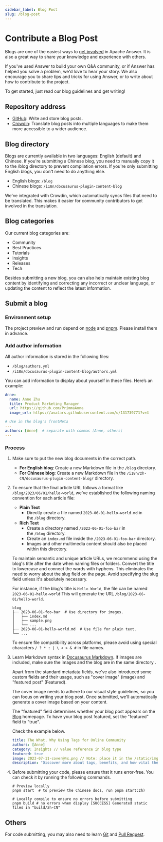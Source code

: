 ```yaml
---
sidebar_label: Blog Post
slug: /blog-post
---
```


# Contribute a Blog Post

Blogs are one of the easiest ways to [get involved](/community/contributing#get-involved) in Apache Answer. It is also a great way to share your knowledge and experience with others.

If you've used Answer to build your own Q&A community, or if Answer has helped you solve a problem, we'd love to hear your story. We also encourage you to share tips and tricks for using Answer, or to write about how to contribute to the project.

To get started, just read our blog guidelines and get writing!

## Repository address

- [GitHub](https://github.com/apache/incubator-answer-website): Write and store blog posts.
- [Crowdin](https://crowdin.com/project/answer-website): Translate blog posts into multiple languages to make them more accessible to a wider audience.

## Blog directory

Blogs are currently available in two languages: English (default) and Chinese. If you're submitting a Chinese blog, you need to manually copy it to the /blog directory to prevent compilation errors. If you're only submitting English blogs, you don't need to do anything else.

- English blogs: `/blog`
- Chinese blogs: `/i18n/docusaurus-plugin-content-blog`

We've integrated with Crowdin, which automatically syncs files that need to be translated. This makes it easier for community contributors to get involved in the translation.

## Blog categories

Our current blog categories are:

- Community
- Best Practices
- Tutorials
- Insights
- Releases
- Tech

Besides submitting a new blog, you can also help maintain existing blog content by identifying and correcting any incorrect or unclear language, or updating the content to reflect the latest information.

## Submit a blog

### Environment setup

The project preview and run depend on [node](https://nodejs.org) and [pnpm](https://pnpm.io). Please install them in advance.

### Add author information

All author information is stored in the following files:

- `/blog/authors.yml`
- `/i18n/docusaurus-plugin-content-blog/authors.yml`

You can add information to display about yourself in these files. Here’s an example:

```yaml title="/blog/authors.yml"
Anne:
  name: Anne Zhu 
  title: Product Marketing Manager
  url: https://github.com/PrimmaAnna
  image_url: https://avatars.githubusercontent.com/u/131739771?v=4

# Use in the blog's frontMeta
---
authors: [Anne]  # separate with commas [Anne, others]
---
```

### Process

1. Make sure to put the new blog documents in the correct path.

    - **For English blog**: Create a new Markdown file in the `/blog` directory.
    - **For Chinese blog**: Create a new Markdown file in the `/i18n/zh-CN/docusaurus-plugin-content-blog/` directory.

2. To ensure that the final article URL follows a format like `/blog/2023/06/01/hello-world`, we've established the following naming convention for each article file:

    - **Plain Text**
      - Directly create a file named `2023-06-01-hello-world.md` in the `/blog` directory.
    - **Rich Text**
      - Create a directory named `/2023-06-01-foo-bar` in the `/blog` directory.
      - Create an `index.md` file inside the `/2023-06-01-foo-bar` directory.
      - Images and other multimedia content should also be placed within this directory.

    To maintain semantic and unique article URLs, we recommend using the blog's title after the date when naming files or folders. Convert the title to lowercase and connect the words with hyphens. This eliminates the need to worry about the slug field on the page. Avoid specifying the slug field unless it's absolutely necessary.

    For instance, if the blog's title is `Hello World`, the file can be named `2023-06-01-hello-world` This will generate the URL `/blog/2023-06-01/hello-world`.

    ```shell
    blog
    ├── 2023-06-01-foo-bar  # Use directory for images.
    │   ├── index.md
    │   ├── sample.png
    │   └── ... 
    ├── 2023-06-01-hello-world.md  # Use file for plain text.
    └── ...
    ```

    To ensure file compatibility across platforms, please avoid using special characters `/ ? * : | \ < > & #` in file names.

3. Learn Markdown syntax in [Docusaurus Markdown](https://docusaurus.io/docs/markdown-features). If images are included, make sure the images and the blog are in the same directory .

    Apart from the standard metadata fields, we've also introduced some custom fields and their usage, such as "cover image" (image) and "featured post" (Featured).

    The cover image needs to adhere to our visual style guidelines, so you can focus on writing your blog post. Once submitted, we'll automatically generate a cover image based on your content.

    The "featured" field determines whether your blog post appears on the [Blog](/blog) homepage. To have your blog post featured, set the "featured" field to "true".

    Check the example below.

    ```yaml
    title: The What, Why Using Tags for Online Community
    authors: [Anne]
    category: Insights // value reference in blog type
    featured: true
    image: 2023-07-11-cover@4x.png // Note: place it in the /static/img/blog directory.
    description: "Discover more about tags, benefits, and how vital they are for organizing content in online community."
    ```

4. Before submitting your code, please ensure that it runs error-free. You can check it by running the following commands.

    ```shell
    # Preview locally
    pnpm start  # to preview the Chinese docs, run pnpm start:zh)

    # Locally compile to ensure no errors before submitting
    pnpm build # no errors when display [SUCCESS] Generated static files in "build/zh-CN"
    ```

## Others

For code submitting, you may also need to learn [Git](https://git-scm.com/) and [Pull Request](https://docs.github.com/en/pull-requests/collaborating-with-pull-requests/proposing-changes-to-your-work-with-pull-requests/creating-a-pull-request-from-a-fork).
